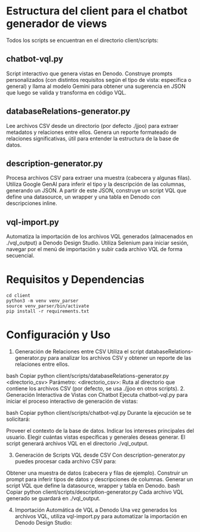 # Estructura del client para el chatbot generador de views
Todos los scripts se encuentran en el directorio client/scripts:

## chatbot-vql.py

Script interactivo que genera vistas en Denodo.
Construye prompts personalizados (con distintos requisitos según el tipo de vista: específica o general) y llama al modelo Gemini para obtener una sugerencia en JSON que luego se valida y transforma en código VQL.

## databaseRelations-generator.py

Lee archivos CSV desde un directorio (por defecto ./jjoo) para extraer metadatos y relaciones entre ellos.
Genera un reporte formateado de relaciones significativas, útil para entender la estructura de la base de datos.

## description-generator.py

Procesa archivos CSV para extraer una muestra (cabecera y algunas filas).
Utiliza Google GenAI para inferir el tipo y la descripción de las columnas, generando un JSON.
A partir de este JSON, construye un script VQL que define una datasource, un wrapper y una tabla en Denodo con descripciones inline.

## vql-import.py

Automatiza la importación de los archivos VQL generados (almacenados en ./vql_output) a Denodo Design Studio.
Utiliza Selenium para iniciar sesión, navegar por el menú de importación y subir cada archivo VQL de forma secuencial.

# Requisitos y Dependencias

```
cd client
python3 -m venv venv_parser
source venv_parser/bin/activate
pip install -r requirements.txt
```

# Configuración y Uso
1. Generación de Relaciones entre CSV
Utiliza el script databaseRelations-generator.py para analizar los archivos CSV y obtener un reporte de las relaciones entre ellos.

bash
Copiar
python client/scripts/databaseRelations-generator.py <directorio_csv>
Parámetro:
<directorio_csv>: Ruta al directorio que contiene los archivos CSV (por defecto, se usa ./jjoo en otros scripts).
2. Generación Interactiva de Vistas con Chatbot
Ejecuta chatbot-vql.py para iniciar el proceso interactivo de generación de vistas:

bash
Copiar
python client/scripts/chatbot-vql.py
Durante la ejecución se te solicitará:

Proveer el contexto de la base de datos.
Indicar los intereses principales del usuario.
Elegir cuántas vistas específicas y generales deseas generar.
El script generará archivos VQL en el directorio ./vql_output.

3. Generación de Scripts VQL desde CSV
Con description-generator.py puedes procesar cada archivo CSV para:

Obtener una muestra de datos (cabecera y filas de ejemplo).
Construir un prompt para inferir tipos de datos y descripciones de columnas.
Generar un script VQL que define la datasource, wrapper y tabla en Denodo.
bash
Copiar
python client/scripts/description-generator.py
Cada archivo VQL generado se guardará en ./vql_output.

4. Importación Automática de VQL a Denodo
Una vez generados los archivos VQL, utiliza vql-import.py para automatizar la importación en Denodo Design Studio: